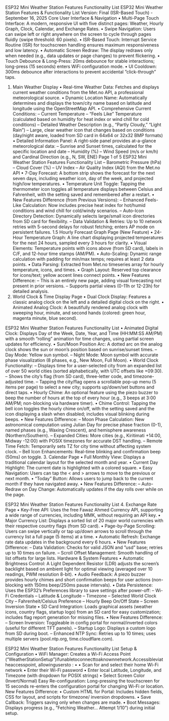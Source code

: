 ESP32 Mini Weather Station Features Functionality List
ESP32 Mini Weather Station
Features & Functionality List
Version: Final (ISR-Based Touch) - September 16, 2025
Core User Interface & Navigation
• Multi-Page Touch Interface: A modern, responsive UI with five distinct pages: Weather,
Hourly Graph, Clock, Calendar, and Exchange Rates.
• Swipe Navigation: Users can swipe left or right anywhere on the screen to cycle through
pages fluidly (swipe threshold: 60 pixels).
• ISR-Based Touch: Interrupt Service Routine (ISR) for touchscreen handling ensures maximum
responsiveness and low latency.
• Automatic Screen Redraw: The display redraws only when needed (e.g., data updates or
page changes) to prevent flickering.
• Touch Debounce & Long-Press: 20ms debounce for stable interactions; long-press (15
seconds) enters WiFi configuration mode.
• UI Cooldown: 300ms debounce after interactions to prevent accidental ”click-through”
taps.
1. Main Weather Display
• Real-time Weather Data: Fetches and displays current weather conditions from the Met.no
API, a professional meteorological source.
• Dynamic Location Name: Automatically determines and displays the town/city name based
on latitude and longitude using the OpenStreetMap API.
• Comprehensive Current Conditions:
– Current Temperature
– “Feels Like” Temperature (calculated based on humidity for heat index or wind chill for
cold conditions)
– Detailed Weather Description (e.g., “Partly Cloudy,” “Light Rain”)
– Large, clear weather icon that changes based on conditions (day/night aware, loaded
from SD card in 64x64 or 32x32 BMP formats)
• Detailed Information Panel: A right-side panel provides at-a-glance meteorological data:
– Sunrise and Sunset times, calculated for the specific location and date
– Humidity (%)
– Wind Speed (m/s or km/h) and Cardinal Direction (e.g., N, SW, ENE)
Page 1 of 5
ESP32 Mini Weather Station Features Functionality List
– Barometric Pressure (hPa)
– Cloud Cover (%)
– UV Index
– Air Quality Index (AQI) from the Met.no API
• 7-Day Forecast: A bottom strip shows the forecast for the next seven days, including
weather icon, day of the week, and projected high/low temperatures.
• Temperature Unit Toggle: Tapping the thermometer icon toggles all temperature displays
between Celsius and Fahrenheit, with the setting saved and remembered after a restart.
• New Features Difference (from Previous Versions):
– Enhanced Feels-Like Calculation: Now includes precise heat index for hot/humid conditions
and wind chill for cold/windy scenarios.
– Auto-Icon Directory Detection: Dynamically selects large/small icon directories from SD
card for flexibility.
– Data Validation & Retries: Up to 10 network retries with 5-second delays for robust
fetching; enters AP mode on persistent failures.
1.5 Hourly Forecast Graph Page (New Feature)
• 24-Hour Temperature Graph: A line chart displaying projected temperatures for the next
24 hours, sampled every 3 hours for clarity.
• Visual Elements: Temperature points with icons above (from SD card), labels in C/F, and
12-hour time stamps (AM/PM).
• Auto-Scaling: Dynamic range calculation with padding for min/max temps; requires at
least 2 data points.
• Data Parsing: Extracted from Met.no timeseries array for hourly temperature, icons, and
times.
• Graph Layout: Reserved top clearance for icons/text; yellow accent lines connect points.
• New Features Difference:
– This is an entirely new page, adding visual forecasting not present in prior versions.
– Supports partial views (0-11h or 12-23h) for detailed analysis.
2. World Clock & Time Display Page
• Dual Clock Display: Features a classic analog clock on the left and a detailed digital clock
on the right.
• Animated Analog Clock: A beautifully rendered analog clock with sweeping hour, minute,
and second hands (colored: green hour, magenta minute, blue second).

ESP32 Mini Weather Station Features Functionality List
• Animated Digital Clock: Displays Day of the Week, Date, Year, and Time (HH:MM:SS
AM/PM) with a smooth “rolling” animation for time changes, using partial screen updates
for efficiency.
• Sun/Moon Position Arc: A dotted arc on the analog clock shows the sun or moon’s position
based on sunrise/sunset times.
– Day Mode: Yellow sun symbol.
– Night Mode: Moon symbol with accurate phase visualization (8 phases, e.g., New Moon,
Full Moon).
• World Clock Functionality:
– Displays time for a user-selected city from an expanded list of over 50 world cities (sorted
alphabetically, with UTC offsets like +09:30).
– Shows the city’s flag (from SD card), three-letter code, and timezone-adjusted time.
– Tapping the city/flag opens a scrollable pop-up menu (5 items per page) to select a
new city; supports up/down/set buttons and direct taps.
• Hourly Chime: An optional feature using the piezo buzzer to beep the number of hours at
the top of every hour (e.g., 3 beeps at 3:00 AM/PM; non-blocking via hardware timer).
• Chime Control: Tapping the bell icon toggles the hourly chime on/off, with the setting
saved and the icon displaying a slash when disabled; includes visual blinking during beeps.
• New Features Difference:
– Moon Phase Calculation: New astronomical computation using Julian Day for precise
phase fraction (0-1), named phases (e.g., Waxing Crescent), and hemisphere awareness
(Northern/Southern).
– Expanded Cities: More cities (e.g., Kiritimati +14:00, Midway -12:00) with POSIX
timezones for accurate DST handling.
– Remote Time Fetch: Temporarily sets TZ for city time without affecting system clock.
– Bell Icon Enhancements: Real-time blinking and confirmation beep (50ms) on toggle.
3. Calendar Page
• Full Monthly View: Displays a traditional calendar layout for the selected month and year.
• Current Day Highlight: The current date is highlighted with a colored square.
• Easy Navigation: Users can tap the < and > arrows to move to the previous or next
month.
• “Today” Button: Allows users to jump back to the current month if they have navigated
away.
• New Features Difference:
– Auto-Redraw on Day Change: Automatically updates if the day rolls over while on the
page.

ESP32 Mini Weather Station Features Functionality List
4. Exchange Rate Page
• Key-Free API: Uses the free Fawaz Ahmed Currency API, supporting a wide range of
currencies, including MMK, without requiring an API key.
• Major Currency List: Displays a sorted list of 20 major world currencies with their respective
country flags (from SD card).
• Page-by-Page Scrolling: Users can swipe vertically or tap up/down arrows to scroll through
the currency list a full page (5 items) at a time.
• Automatic Refresh: Exchange rate data updates in the background every 6 hours.
• New Features Difference:
– Data Validation: Checks for valid JSON and ”usd” base; retries up to 10 times on
failure.
– Scroll Offset Management: Smooth handling of list offsets for large lists.
Hardware & System Features
• Automatic Brightness Control: A Light Dependent Resistor (LDR) adjusts the screen’s
backlight based on ambient light for optimal viewing (averaged over 10 readings, PWM
resolution 8-bit).
• Audio Feedback: A piezo buzzer provides hourly chimes and short confirmation beeps for
user actions (non-blocking with 150ms beep/250ms pause intervals).
• Data Persistence: Uses the ESP32’s Preferences library to save settings after power-off:
– Wi-Fi Credentials
– Latitude & Longitude
– Timezone
– Selected World Clock City
– Fahrenheit/Celsius Preference
– Hourly Beep On/Off State
– Screen Inversion State
• SD Card Integration: Loads graphical assets (weather icons, country flags, startup logo)
from an SD card for easy customization; includes flag report generation for missing files.
• New Features Difference:
– Screen Inversion: Toggleable in config portal for normal/inverted colors (useful for different
TFT panels).
– Startup Logo: Displays a custom logo from SD during boot.
– Enhanced NTP Sync: Retries up to 10 times; uses multiple servers (pool.ntp.org,
time.cloudflare.com).

ESP32 Mini Weather Station Features Functionality List
Setup & Configuration
• WiFi Manager: Creates a Wi-Fi Access Point (“WeatherStationSetup”)ifunabletoconnecttoaknownnetwork.Accessibleviatheaccesspoint, allowingusersto :
• • Scan for and select their home Wi-Fi network
• Enter their Wi-Fi password
• Enter local Latitude, Longitude, and Timezone (with dropdown for POSIX strings)
• Select Screen Color (Invert/Normal)
Easy Re-configuration: Long-pressing the touchscreen for 15 seconds re-enters the configuration
portal for changing Wi-Fi or location.
New Features Difference:
• Custom HTML for Portal: Includes hidden fields, CSS for layout, and scripts for timezone/
inversion dropdowns.
• Save Callback: Triggers saving only when changes are made.
• Boot Messages: Displays progress (e.g., ”Fetching Weather... Attempt 1/10”) during
initial setup.
